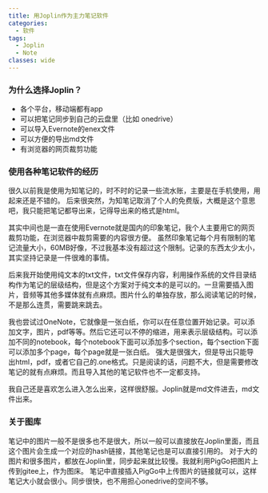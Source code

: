 ```yaml
---
title: 用Joplin作为主力笔记软件
categories:
  - 软件
tags:
  - Joplin
  - Note
classes: wide
---
```

### 为什么选择Joplin？

- 各个平台，移动端都有app
- 可以把笔记同步到自己的云盘里（比如 onedrive）
- 可以导入Evernote的enex文件
- 可以方便的导出md文件
- 有浏览器的网页裁剪功能

### 使用各种笔记软件的经历

很久以前我是使用为知笔记的，时不时的记录一些流水账，主要是在手机使用，用起来还是不错的。
后来很突然，为知笔记取消了个人的免费版，大概是这个意思吧，我只能把笔记都导出来，记得导出来的格式是html。

其实中间也是一直在使用Evernote就是国内的印象笔记，我个人主要用它的网页裁剪功能，在浏览器中裁剪需要的内容很方便。
虽然印象笔记每个月有限制的笔记流量大小，60MB好像，不过我基本没有超过这个限制。记录的东西太少太小，其实坚持记录是一件很难的事情。

后来我开始使用纯文本的txt文件，txt文件保存内容，利用操作系统的文件目录结构作为笔记的层级结构，但是这个方案对于纯文本的是可以的。一旦需要插入图片，音频等其他多媒体就有点麻烦。图片什么的单独存放，那么阅读笔记的时候，不是那么连贯，需要跳来跳去。

我也尝试过OneNote，它就像是一张白纸，你可以在任意位置开始记录。可以添加文字，图片，pdf等等。然后它还可以不停的缩进，用来表示层级结构。可以添加不同的notebook，每个notebook下面可以添加多个section，每个section下面可以添加多个page，每个page就是一张白纸。
强大是很强大，但是导出只能导出html，pdf，或者它自己的.one格式。只是阅读的话，问题不大，但是需要修改笔记的就有点麻烦。而且导入其他的笔记软件也不一定都支持。

我自己还是喜欢怎么进入怎么出来，这样很舒服。Joplin就是md文件进去，md文件出来。

### 关于图库

笔记中的图片一般不是很多也不是很大，所以一般可以直接放在Joplin里面，而且这个图片会生成一个对应的hash链接，其他笔记也是可以直接引用的。
对于大的图片和很多图片，都放在Joplin里，同步起来就比较慢。我就利用PigGo把图片上传到gitee上，作为图床。
笔记中直接插入PigGo中上传图片的链接就可以，这样笔记大小就会很小。同步很快，也不用担心onedrive的空间不够。

